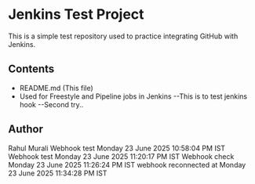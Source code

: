 # Jenkins Test Project

This is a simple test repository used to practice integrating GitHub with Jenkins.

## Contents

- README.md (This file)
- Used for Freestyle and Pipeline jobs in Jenkins
--This is to test jenkins hook
--Second try..
## Author

Rahul Murali
Webhook test Monday 23 June 2025 10:58:04 PM IST
Webhook test Monday 23 June 2025 11:20:17 PM IST
Webhook check Monday 23 June 2025 11:26:24 PM IST
webhook reconnected at Monday 23 June 2025 11:34:28 PM IST
